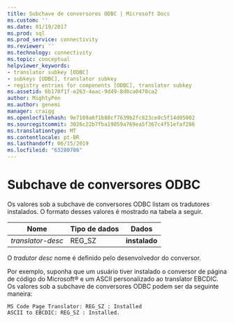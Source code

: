 ```yaml
---
title: Subchave de conversores ODBC | Microsoft Docs
ms.custom: ''
ms.date: 01/19/2017
ms.prod: sql
ms.prod_service: connectivity
ms.reviewer: ''
ms.technology: connectivity
ms.topic: conceptual
helpviewer_keywords:
- translator subkey [ODBC]
- subkeys [ODBC], translator subkey
- registry entries for components [ODBC], translator subkey
ms.assetid: 6b170f1f-e263-4aac-9d49-8d0ca0470ca2
author: MightyPen
ms.author: genemi
manager: craigg
ms.openlocfilehash: 9e7109a6f1b88cf7639b2fc823ce0c5f14d05002
ms.sourcegitcommit: 3026c22b7fba19059a769ea5f367c4f51efaf286
ms.translationtype: MT
ms.contentlocale: pt-BR
ms.lasthandoff: 06/15/2019
ms.locfileid: "63280786"
---
```

# <a name="odbc-translators-subkey"></a>Subchave de conversores ODBC
Os valores sob a subchave de conversores ODBC listam os tradutores instalados. O formato desses valores é mostrado na tabela a seguir.  
  
|Nome|Tipo de dados|Dados|  
|----------|---------------|----------|  
|*translator-desc*|REG_SZ|**instalado**|  
  
 O *tradutor desc* nome é definido pelo desenvolvedor do conversor.  
  
 Por exemplo, suponha que um usuário tiver instalado o conversor de página de código do Microsoft® e um ASCII personalizado ao translator EBCDIC. Os valores sob a subchave de conversores ODBC podem ser da seguinte maneira:  
  
```  
MS Code Page Translator: REG_SZ : Installed  
ASCII to EBCDIC: REG_SZ : Installed.  
```
